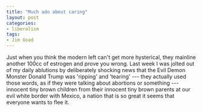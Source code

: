 ```yaml
---
title: "Much ado about caring"
layout: post
categories:
- liberalism
tags:
- Jim Goad
---
```


Just when you think the modern left can't get more hysterical, they mainline another 100cc of estrogen and prove you wrong. Last week I was jolted out of my daily ablutions by deliberately shocking news that the Evil Demon Monster Donald Trump was 'ripping' and 'tearing' --- they actually used those words, as if they were talking about abortions or something --- innocent tiny brown children from their innocent tiny brown parents at our evil white border with Mexico, a nation that is so great it seems that everyone wants to flee it.